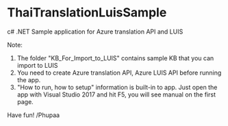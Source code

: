 # ThaiTranslationLuisSample
c# .NET Sample application for Azure translation API and LUIS

Note:
1. The folder "KB_For_Import_to_LUIS" contains sample KB that you can import to LUIS
2. You need to create Azure translation API, Azure LUIS API before running the app.
3. "How to run, how to setup" information is built-in to app.  Just open the app with Visual Studio 2017 and hit F5, you will see manual on the first page.  

Have fun!
/Phupaa

